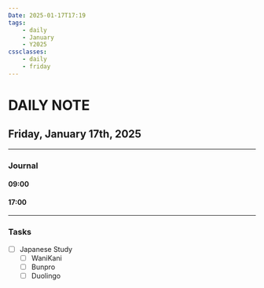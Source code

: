 ```yaml
---
Date: 2025-01-17T17:19
tags:
    - daily
    - January
    - Y2025
cssclasses:
    - daily
    - friday
---
```

# DAILY NOTE
## Friday, January 17th, 2025
***
### Journal

#### 09:00

#### 17:00

***
### Tasks
- [ ] Japanese Study
    - [ ] WaniKani
    - [ ] Bunpro
    - [ ] Duolingo